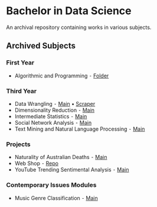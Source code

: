 # Bachelor in Data Science
An archival repository containing works in various subjects.

## Archived Subjects
### First Year
- Algorithmic and Programming ⁃ [Folder](Year%20I/Algorithmic%20and%20Programming)

### Third Year
- Data Wrangling ⁃ [Main](Year%20III/Data%20Wrangling/data_wrangling.md) • [Scraper](Year%20III/Data%20Wrangling/scraper.py)
- Dimensionality Reduction ⁃ [Main](Year%20III/Dimensionality%20Reduction/dimensionality_reduction.md)
- Intermediate Statistics ⁃ [Main](Year%20III/Intermediate%20Statistics/intermediate_stats.md)
- Social Network Analysis ⁃ [Main](Year%20III/Social%20Network%20Analysis/social_network_analysis.md)
- Text Mining and Natural Language Processing ⁃ [Main](Year%20III/Text%20Mining%20and%20NLP/text_mining_and_nlp.ipynb)

### Projects
- Naturality of Australian Deaths ⁃ [Main](Year%20II//Australian%20Deaths//deadly_project.R)
- Web Shop ⁃ [Repo](https://github.com/PurpleShad0w/Web-Shop)
- YouTube Trending Sentimental Analysis ⁃ [Main](Year%20III//YouTube%20Trending%20SA/project.ipynb)

### Contemporary Issues Modules
- Music Genre Classification ⁃ [Main](Year%20III//Music%20Genre%20Classification/wav_downloader.py)
